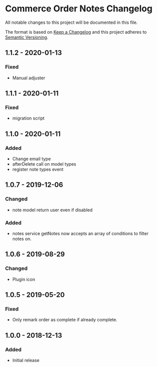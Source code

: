 # Commerce Order Notes Changelog

All notable changes to this project will be documented in this file.

The format is based on [Keep a Changelog](http://keepachangelog.com/) and this project adheres to [Semantic Versioning](http://semver.org/).

## 1.1.2 - 2020-01-13

### Fixed

-   Manual adjuster

## 1.1.1 - 2020-01-11

### Fixed

-   migration script

## 1.1.0 - 2020-01-11

### Added

-   Change email type
-   afterDelete call on model types
-   register note types event

## 1.0.7 - 2019-12-06

### Changed

-   note model return user even if disabled

### Added

-   notes service getNotes now accepts an array of conditions to filter notes on.

## 1.0.6 - 2019-08-29

### Changed

-   Plugin icon

## 1.0.5 - 2019-05-20

### Fixed

-   Only remark order as complete if already complete.

## 1.0.0 - 2018-12-13

### Added

-   Initial release
